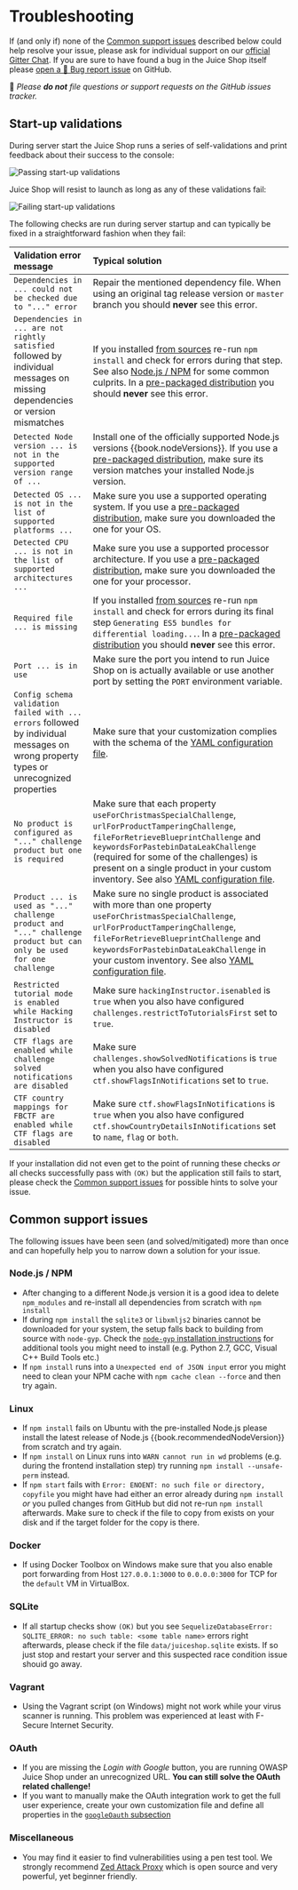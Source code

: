 # Troubleshooting

If (and only if) none of the
[Common support issues](#common-support-issues) described below could
help resolve your issue, please ask for individual support on our
[official Gitter Chat](https://gitter.im/bkimminich/juice-shop). If you
are sure to have found a bug in the Juice Shop itself please
[open a 🐛 Bug report issue](https://github.com/bkimminich/juice-shop/issues/new?assignees=&labels=bug&template=bug-report.md&title=%5B%F0%9F%90%9B%5D+)
on GitHub.

🛑 _Please **do not** file questions or support requests on the GitHub
issues tracker._

## Start-up validations

During server start the Juice Shop runs a series of self-validations and
print feedback about their success to the console:

![Passing start-up validations](img/passing_startup-validations.png)

Juice Shop will resist to launch as long as any of these validations
fail:

![Failing start-up validations](img/failing_startup-validations.png)

The following checks are run during server startup and can typically be
fixed in a straightforward fashion when they fail:

| Validation error message                                                                                                             | Typical solution                                                                                                                                                                                                                                                                                                                                                        |
|:-------------------------------------------------------------------------------------------------------------------------------------|:------------------------------------------------------------------------------------------------------------------------------------------------------------------------------------------------------------------------------------------------------------------------------------------------------------------------------------------------------------------------|
| `Dependencies in ... could not be checked due to "..." error`                                                                        | Repair the mentioned dependency file. When using an original tag release version or `master` branch you should **never** see this error.                                                                                                                                                                                                                                |
| `Dependencies in ... are not rightly satisfied` followed by individual messages on missing dependencies or version mismatches        | If you installed [from sources](../part1/running.md#from-sources) re-run `npm install` and check for errors during that step. See also [Node.js / NPM](#nodejs--npm) for some common culprits. In a [pre-packaged distribution](../part1/running.md#from-pre-packaged-distribution) you should **never** see this error.                                                |
| `Detected Node version ... is not in the supported version range of ...`                                                             | Install one of the officially supported Node.js versions {{book.nodeVersions}}. If you use a [pre-packaged distribution](../part1/running.md#from-pre-packaged-distribution), make sure its version matches your installed Node.js version.                                                                                                                             |
| `Detected OS ... is not in the list of supported platforms ...`                                                                      | Make sure you use a supported operating system. If you use a [pre-packaged distribution](../part1/running.md#from-pre-packaged-distribution), make sure you downloaded the one for your OS.                                                                                                                                                                             |
| `Detected CPU ... is not in the list of supported architectures ...`                                                                 | Make sure you use a supported processor architecture. If you use a [pre-packaged distribution](../part1/running.md#from-pre-packaged-distribution), make sure you downloaded the one for your processor.                                                                                                                                                                |
| `Required file ... is missing`                                                                                                       | If you installed [from sources](../part1/running.md#from-sources) re-run `npm install` and check for errors during its final step `Generating ES5 bundles for differential loading...`. In a [pre-packaged distribution](../part1/running.md#from-pre-packaged-distribution) you should **never** see this error.                                                       |
| `Port ... is in use`                                                                                                                 | Make sure the port you intend to run Juice Shop on is actually available or use another port by setting the `PORT` environment variable.                                                                                                                                                                                                                                |
| `Config schema validation failed with ... errors` followed by individual messages on wrong property types or unrecognized properties | Make sure that your customization complies with the schema of the [YAML configuration file](../part1/customization.md#yaml-configuration-file).                                                                                                                                                                                                                         |
| `No product is configured as "..." challenge product but one is required`                                                            | Make sure that each property `useForChristmasSpecialChallenge`, `urlForProductTamperingChallenge`, `fileForRetrieveBlueprintChallenge` and `keywordsForPastebinDataLeakChallenge` (required for some of the challenges) is present on a single product in your custom inventory. See also [YAML configuration file](../part1/customization.md#yaml-configuration-file). |
| `Product ... is used as "..." challenge product and "..." challenge product but can only be used for one challenge`                  | Make sure no single product is associated with more than one property `useForChristmasSpecialChallenge`, `urlForProductTamperingChallenge`, `fileForRetrieveBlueprintChallenge` and `keywordsForPastebinDataLeakChallenge` in your custom inventory. See also [YAML configuration file](../part1/customization.md#yaml-configuration-file).                             |
| `Restricted tutorial mode is enabled while Hacking Instructor is disabled`                                                           | Make sure `hackingInstructor.isenabled` is `true` when you also have configured `challenges.restrictToTutorialsFirst` set to `true`.                                                                                                                                                                                                                                    |
| `CTF flags are enabled while challenge solved notifications are disabled`                                                            | Make sure `challenges.showSolvedNotifications` is `true` when you also have configured `ctf.showFlagsInNotifications` set to `true`.                                                                                                                                                                                                                                    |
| `CTF country mappings for FBCTF are enabled while CTF flags are disabled`                                                            | Make sure `ctf.showFlagsInNotifications` is `true` when you also have configured `ctf.showCountryDetailsInNotifications` set to `name`, `flag` or `both`.                                                                                                                                                                                                               |

If your installation did not even get to the point of running these
checks _or_ all checks successfully pass with `(OK)` but the application
still fails to start, please check the
[Common support issues](#common-support-issues) for possible hints to
solve your issue.

## Common support issues

The following issues have been seen (and solved/mitigated) more than
once and can hopefully help you to narrow down a solution for your
issue.

### Node.js / NPM

- After changing to a different Node.js version it is a good idea to
  delete `npm_modules` and re-install all dependencies from scratch with
  `npm install`
- If during `npm install` the `sqlite3` or `libxmljs2` binaries cannot
  be downloaded for your system, the setup falls back to building from
  source with `node-gyp`. Check the
  [`node-gyp` installation instructions](https://github.com/nodejs/node-gyp#installation)
  for additional tools you might need to install (e.g. Python 2.7, GCC,
  Visual C++ Build Tools etc.)
- If `npm install` runs into a `Unexpected end of JSON input` error you
  might need to clean your NPM cache with `npm cache clean --force` and
  then try again.

### Linux

- If `npm install` fails on Ubuntu with the pre-installed Node.js please
  install the latest release of Node.js {{book.recommendedNodeVersion}}
  from scratch and try again.
- If `npm install` on Linux runs into `WARN cannot run in wd` problems
  (e.g. during the frontend installation step) try running `npm install
  --unsafe-perm` instead.
- If `npm start` fails with `Error: ENOENT: no such file or directory,
  copyfile` you might have had either an error already during `npm
  install` _or_ you pulled changes from GitHub but did not re-run `npm
  install` afterwards. Make sure to check if the file to copy from
  exists on your disk and if the target folder for the copy is there.

### Docker

- If using Docker Toolbox on Windows make sure that you also enable port
  forwarding from Host `127.0.0.1:3000` to `0.0.0.0:3000` for TCP for
  the `default` VM in VirtualBox.

### SQLite

- If all startup checks show `(OK)` but you see `SequelizeDatabaseError:
  SQLITE_ERROR: no such table: <some table name>` errors right
  afterwards, please check if the file `data/juiceshop.sqlite` exists.
  If so just stop and restart your server and this suspected race
  condition issue shouid go away.

### Vagrant

- Using the Vagrant script (on Windows) might not work while your virus
  scanner is running. This problem was experienced at least with
  F-Secure Internet Security.

### OAuth

- If you are missing the _Login with Google_ button, you are running
  OWASP Juice Shop under an unrecognized URL. **You can still solve the
  OAuth related challenge!**
- If you want to manually make the OAuth integration work to get the
  full user experience, create your own customization file and define
  all properties in the
  [`googleOauth` subsection](../part1/customization.md#googleoauth-subsection)

### Miscellaneous

- You may find it easier to find vulnerabilities using a pen test tool.
  We strongly recommend
  [Zed Attack Proxy](https://code.google.com/p/zaproxy/) which is open
  source and very powerful, yet beginner friendly.

